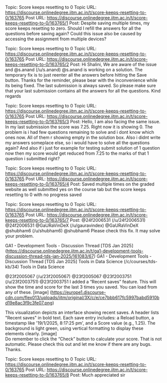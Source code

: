 Topic: Score keeps resetting to 0
Topic URL: https://discourse.onlinedegree.iitm.ac.in/t/score-keeps-resetting-to-0/163765
Post URL: https://discourse.onlinedegree.iitm.ac.in/t/score-keeps-resetting-to-0/163765/1
Post:  Despite saving multiple times, my score keeps resetting to zero. Should I refill the answers for all the questions before saving again? Could this issue also be caused by accessing the assignment from multiple devices? 

Topic: Score keeps resetting to 0
Topic URL: https://discourse.onlinedegree.iitm.ac.in/t/score-keeps-resetting-to-0/163765
Post URL: https://discourse.onlinedegree.iitm.ac.in/t/score-keeps-resetting-to-0/163765/2
Post:  Hi Shalini, 
 We are aware of the issue and  @s.anand (/u/s.anand) @s.anand  is working on a solution. The temporary fix is to just reenter all the answers before hitting the Save button. Thanks for the reminder, please bear with the inconvenience while its being fixed. 
 The last submission is always saved. So please make sure that your last submission contains all the answers for all the questions. 
 Kind regards 

Topic: Score keeps resetting to 0
Topic URL: https://discourse.onlinedegree.iitm.ac.in/t/score-keeps-resetting-to-0/163765
Post URL: https://discourse.onlinedegree.iitm.ac.in/t/score-keeps-resetting-to-0/163765/3
Post:  Hello, 
I am also facing the same issue. In my last submission the score was 7.25. Right now it is showing 0. The problem is i had few questions remaining to solve and i dont know which ones now. All of them r showing empty in the solution box. Also i didnt write my answers someplace else, so i would have to solve all the questions again? And also if i just for example for testing submit solution of 1 question now then my score would get reduced from 7.25 to the marks of that 1 question i submitted right? 

Topic: Score keeps resetting to 0
Topic URL: https://discourse.onlinedegree.iitm.ac.in/t/score-keeps-resetting-to-0/163765
Post URL: https://discourse.onlinedegree.iitm.ac.in/t/score-keeps-resetting-to-0/163765/4
Post:  Saved multiple times on the graded website as well submitted yes on the course tab but the score keeps resetting to 0 with no progress saved 

Topic: Score keeps resetting to 0
Topic URL: https://discourse.onlinedegree.iitm.ac.in/t/score-keeps-resetting-to-0/163765
Post URL: https://discourse.onlinedegree.iitm.ac.in/t/score-keeps-resetting-to-0/163765/7
Post:  @24f2006531 (/u/24f2006531) @24f2006531   @GaURaVinDeX (/u/gauravindex) @GaURaVinDeX   @shubham6 (/u/shubham6) @shubham6 
 Please check this fix. It may solve your problem. 
 
 
 
  
 GA1 - Development Tools - Discussion Thread [TDS Jan 2025] (https://discourse.onlinedegree.iitm.ac.in/t/ga1-development-tools-discussion-thread-tds-jan-2025/161083/67) GA1 - Development Tools - Discussion Thread [TDS Jan 2025]   Tools in Data Science (/c/courses/tds-kb/34) Tools in Data Science 
 
 
 @23f2005067 (/u/23f2005067) @23f2005067   @23f2003751 (/u/23f2003751) @23f2003751  I added a “Recent saves” feature. 
This will show the time and score for the last 3 times you saved. You can load from any of these. 
  [image] (https://europe1.discourse-cdn.com/flex013/uploads/iitm/original/3X/c/e/ce7bbb617fc5997babd5910bd19e8ac3f9c3fe07.png)

This visualization depicts an interface showing recent saves. A header lists "Recent saves" in bold text. Each save entry includes: a Reload button, a timestamp like '19/1/2025, 8:17:25 pm', and a Score value (e.g., 1.25). The background is light green, using vertical formatting to display these elements clearly.
 [image]  
Do remember to click the “Check” button to calculate your score. That is not automatic. 
Please check this out and let me know if there are any bugs. Thanks.
   



Topic: Score keeps resetting to 0
Topic URL: https://discourse.onlinedegree.iitm.ac.in/t/score-keeps-resetting-to-0/163765
Post URL: https://discourse.onlinedegree.iitm.ac.in/t/score-keeps-resetting-to-0/163765/8
Post:  Much appreciated sir 
